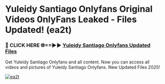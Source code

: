 # Yuleidy Santiago Onlyfans Original Videos 0nlyFans Leaked - Files Updated! (ea2t)

<h3>🔴 CLICK HERE 🌐==►► <a href="https://tinyurl.com/2jnfzry5" rel="nofollow">Yuleidy Santiago Onlyfans Updated Files</a></h3>

Get Yuleidy Santiago Onlyfans and all content. Now you can access all videos and pictures of Yuleidy Santiago Onlyfans. New Updated Files 2025!

[![ea2t](https://i.imgur.com/GyGTBgg.gif)](https://tinyurl.com/2jnfzry5)
